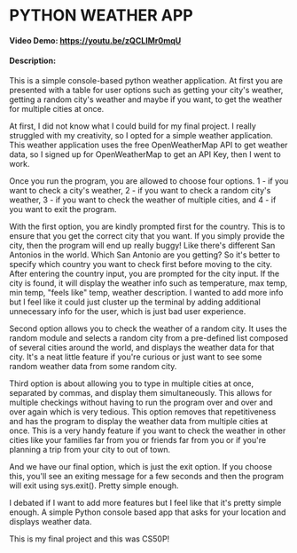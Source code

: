 # PYTHON WEATHER APP
#### Video Demo:  <https://youtu.be/zQCLlMr0mqU>
#### Description:
This is a simple console-based python weather application. At first you are presented with a table for user options such as getting your city's weather, getting a random city's weather and maybe if you want, to get the weather for multiple cities at once.

At first, I did not know what I could build for my final project. I really struggled with my creativity, so I opted for a simple weather application. This weather application uses the free OpenWeatherMap API to get weather data, so I signed up for OpenWeatherMap to get an API Key, then I went to work.

Once you run the program, you are allowed to choose four options. 1 - if you want to check a city's weather, 2 - if you want to check a random city's weather, 3 - if you want to check the weather of multiple cities, and 4 - if you want to exit the program.

With the first option, you are kindly prompted first for the country. This is to ensure that you get the correct city that you want. If you simply provide the city, then the program will end up really buggy! Like there's different San Antonios in the world. Which San Antonio are you getting? So it's better to specify which country you want to check first before moving to the city. After entering the country input, you are prompted for the city input. If the city is found, it will display the weather info such as temperature, max temp, min temp, "feels like" temp, weather description. I wanted to add more info but I feel like it could just cluster up the terminal by adding additional unnecessary info for the user, which is just bad user experience.

Second option allows you to check the weather of a random city. It uses the random module and selects a random city from a pre-defined list composed of several cities around the world, and displays the weather data for that city. It's a neat little feature if you're curious or just want to see some random weather data from some random city.

Third option is about allowing you to type in multiple cities at once, separated by commas, and display them simultaneously. This allows for multiple checkings without having to run the program over and over and over again which is very tedious. This option removes that repetitiveness and has the program to display the weather data from multiple cities at once. This is a very handy feature if you want to check the weather in other cities like your families far from you or friends far from you or if you're planning a trip from your city to out of town.


And we have our final option, which is just the exit option. If you choose this, you'll see an exiting message for a few seconds and then the program will exit using sys.exit(). Pretty simple enough.

I debated if I want to add more features but I feel like that it's pretty simple enough. A simple Python console based app that asks for your location and displays weather data.

This is my final project and this was CS50P!
